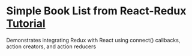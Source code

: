 # Simple Book List from React-Redux [Tutorial](https://www.udemy.com/react-redux/)
Demonstrates integrating Redux with React using connect() callbacks, action creators, and action reducers